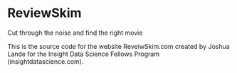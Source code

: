 ReviewSkim
==========

Cut through the noise and find the right movie

This is the source code for the website ReveiwSkim.com created by Joshua Lande for the Insight Data Science 
Fellows Program (insightdatascience.com).
